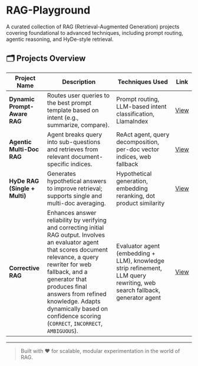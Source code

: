 # RAG-Playground

A curated collection of RAG (Retrieval-Augmented Generation) projects covering foundational to advanced techniques, including prompt routing, agentic reasoning, and HyDe-style retrieval.

## 🗂️ Projects Overview

| Project Name                  | Description                                                                                   | Techniques Used                                                        | Link                             |
| ----------------------------- | --------------------------------------------------------------------------------------------- | ---------------------------------------------------------------------- | -------------------------------- |
| **Dynamic Prompt-Aware RAG**  | Routes user queries to the best prompt template based on intent (e.g., summarize, compare).   | Prompt routing, LLM-based intent classification, LlamaIndex            | [View](Dynamic_Prompt_Aware_RAG) |
| **Agentic Multi-Doc RAG**     | Agent breaks query into sub-questions and retrieves from relevant document-specific indices.  | ReAct agent, query decomposition, per-doc vector indices, web fallback | [View](Multi_Doc_Agentic_RAG)    |
| **HyDe RAG (Single + Multi)** | Generates hypothetical answers to improve retrieval; supports single and multi-doc averaging. | Hypothetical generation, embedding reranking, dot product similarity   | [View](HyDe_RAG)                 |
| **Corrective RAG**            | Enhances answer reliability by verifying and correcting initial RAG output. Involves an evaluator agent that scores document relevance, a query rewriter for web fallback, and a generator that produces final answers from refined knowledge. Adapts dynamically based on confidence scoring (`CORRECT`, `INCORRECT`, `AMBIGUOUS`). | Evaluator agent (embedding + LLM), knowledge strip refinement, LLM query rewriting, web search fallback, generator agent | [View](Corrective_RAG)           |

---

> Built with ❤️ for scalable, modular experimentation in the world of RAG.
